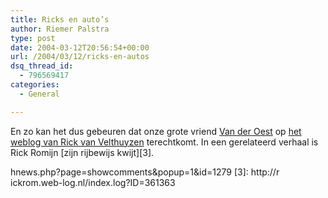 ```yaml
---
title: Ricks en auto’s
author: Riemer Palstra
type: post
date: 2004-03-12T20:56:54+00:00
url: /2004/03/12/ricks-en-autos
dsq_thread_id:
  - 796569417
categories:
  - General

---
```

En zo kan het dus gebeuren dat onze grote vriend [Van der Oest][1] op [het weblog van Rick van Velthuyzen][2] terechtkomt. In een gerelateerd verhaal is Rick Romijn [zijn rijbewijs kwijt][3].

 [1]: http://www.vanderoest.net/
 [2]: http://www.rickvanvelthuysen.nl/weblog/as
hnews.php?page=showcomments&popup=1&id=1279
 [3]: http://r
ickrom.web-log.nl/index.log?ID=361363